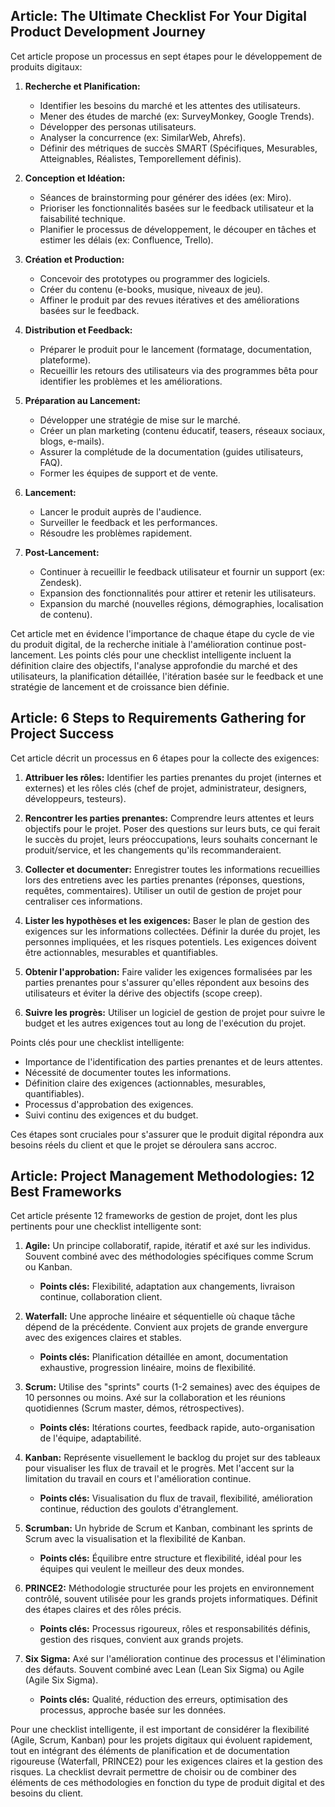 
## Article: The Ultimate Checklist For Your Digital Product Development Journey

Cet article propose un processus en sept étapes pour le développement de produits digitaux:

1.  **Recherche et Planification:**
    *   Identifier les besoins du marché et les attentes des utilisateurs.
    *   Mener des études de marché (ex: SurveyMonkey, Google Trends).
    *   Développer des personas utilisateurs.
    *   Analyser la concurrence (ex: SimilarWeb, Ahrefs).
    *   Définir des métriques de succès SMART (Spécifiques, Mesurables, Atteignables, Réalistes, Temporellement définis).

2.  **Conception et Idéation:**
    *   Séances de brainstorming pour générer des idées (ex: Miro).
    *   Prioriser les fonctionnalités basées sur le feedback utilisateur et la faisabilité technique.
    *   Planifier le processus de développement, le découper en tâches et estimer les délais (ex: Confluence, Trello).

3.  **Création et Production:**
    *   Concevoir des prototypes ou programmer des logiciels.
    *   Créer du contenu (e-books, musique, niveaux de jeu).
    *   Affiner le produit par des revues itératives et des améliorations basées sur le feedback.

4.  **Distribution et Feedback:**
    *   Préparer le produit pour le lancement (formatage, documentation, plateforme).
    *   Recueillir les retours des utilisateurs via des programmes bêta pour identifier les problèmes et les améliorations.

5.  **Préparation au Lancement:**
    *   Développer une stratégie de mise sur le marché.
    *   Créer un plan marketing (contenu éducatif, teasers, réseaux sociaux, blogs, e-mails).
    *   Assurer la complétude de la documentation (guides utilisateurs, FAQ).
    *   Former les équipes de support et de vente.

6.  **Lancement:**
    *   Lancer le produit auprès de l'audience.
    *   Surveiller le feedback et les performances.
    *   Résoudre les problèmes rapidement.

7.  **Post-Lancement:**
    *   Continuer à recueillir le feedback utilisateur et fournir un support (ex: Zendesk).
    *   Expansion des fonctionnalités pour attirer et retenir les utilisateurs.
    *   Expansion du marché (nouvelles régions, démographies, localisation de contenu).

Cet article met en évidence l'importance de chaque étape du cycle de vie du produit digital, de la recherche initiale à l'amélioration continue post-lancement. Les points clés pour une checklist intelligente incluent la définition claire des objectifs, l'analyse approfondie du marché et des utilisateurs, la planification détaillée, l'itération basée sur le feedback et une stratégie de lancement et de croissance bien définie.



## Article: 6 Steps to Requirements Gathering for Project Success

Cet article décrit un processus en 6 étapes pour la collecte des exigences:

1.  **Attribuer les rôles:** Identifier les parties prenantes du projet (internes et externes) et les rôles clés (chef de projet, administrateur, designers, développeurs, testeurs).

2.  **Rencontrer les parties prenantes:** Comprendre leurs attentes et leurs objectifs pour le projet. Poser des questions sur leurs buts, ce qui ferait le succès du projet, leurs préoccupations, leurs souhaits concernant le produit/service, et les changements qu'ils recommanderaient.

3.  **Collecter et documenter:** Enregistrer toutes les informations recueillies lors des entretiens avec les parties prenantes (réponses, questions, requêtes, commentaires). Utiliser un outil de gestion de projet pour centraliser ces informations.

4.  **Lister les hypothèses et les exigences:** Baser le plan de gestion des exigences sur les informations collectées. Définir la durée du projet, les personnes impliquées, et les risques potentiels. Les exigences doivent être actionnables, mesurables et quantifiables.

5.  **Obtenir l'approbation:** Faire valider les exigences formalisées par les parties prenantes pour s'assurer qu'elles répondent aux besoins des utilisateurs et éviter la dérive des objectifs (scope creep).

6.  **Suivre les progrès:** Utiliser un logiciel de gestion de projet pour suivre le budget et les autres exigences tout au long de l'exécution du projet.

Points clés pour une checklist intelligente:
*   Importance de l'identification des parties prenantes et de leurs attentes.
*   Nécessité de documenter toutes les informations.
*   Définition claire des exigences (actionnables, mesurables, quantifiables).
*   Processus d'approbation des exigences.
*   Suivi continu des exigences et du budget.

Ces étapes sont cruciales pour s'assurer que le produit digital répondra aux besoins réels du client et que le projet se déroulera sans accroc.



## Article: Project Management Methodologies: 12 Best Frameworks

Cet article présente 12 frameworks de gestion de projet, dont les plus pertinents pour une checklist intelligente sont:

1.  **Agile:** Un principe collaboratif, rapide, itératif et axé sur les individus. Souvent combiné avec des méthodologies spécifiques comme Scrum ou Kanban.
    *   **Points clés:** Flexibilité, adaptation aux changements, livraison continue, collaboration client.

2.  **Waterfall:** Une approche linéaire et séquentielle où chaque tâche dépend de la précédente. Convient aux projets de grande envergure avec des exigences claires et stables.
    *   **Points clés:** Planification détaillée en amont, documentation exhaustive, progression linéaire, moins de flexibilité.

3.  **Scrum:** Utilise des "sprints" courts (1-2 semaines) avec des équipes de 10 personnes ou moins. Axé sur la collaboration et les réunions quotidiennes (Scrum master, démos, rétrospectives).
    *   **Points clés:** Itérations courtes, feedback rapide, auto-organisation de l'équipe, adaptabilité.

4.  **Kanban:** Représente visuellement le backlog du projet sur des tableaux pour visualiser les flux de travail et le progrès. Met l'accent sur la limitation du travail en cours et l'amélioration continue.
    *   **Points clés:** Visualisation du flux de travail, flexibilité, amélioration continue, réduction des goulots d'étranglement.

5.  **Scrumban:** Un hybride de Scrum et Kanban, combinant les sprints de Scrum avec la visualisation et la flexibilité de Kanban.
    *   **Points clés:** Équilibre entre structure et flexibilité, idéal pour les équipes qui veulent le meilleur des deux mondes.

6.  **PRINCE2:** Méthodologie structurée pour les projets en environnement contrôlé, souvent utilisée pour les grands projets informatiques. Définit des étapes claires et des rôles précis.
    *   **Points clés:** Processus rigoureux, rôles et responsabilités définis, gestion des risques, convient aux grands projets.

7.  **Six Sigma:** Axé sur l'amélioration continue des processus et l'élimination des défauts. Souvent combiné avec Lean (Lean Six Sigma) ou Agile (Agile Six Sigma).
    *   **Points clés:** Qualité, réduction des erreurs, optimisation des processus, approche basée sur les données.

Pour une checklist intelligente, il est important de considérer la flexibilité (Agile, Scrum, Kanban) pour les projets digitaux qui évoluent rapidement, tout en intégrant des éléments de planification et de documentation rigoureuse (Waterfall, PRINCE2) pour les exigences claires et la gestion des risques. La checklist devrait permettre de choisir ou de combiner des éléments de ces méthodologies en fonction du type de produit digital et des besoins du client.

